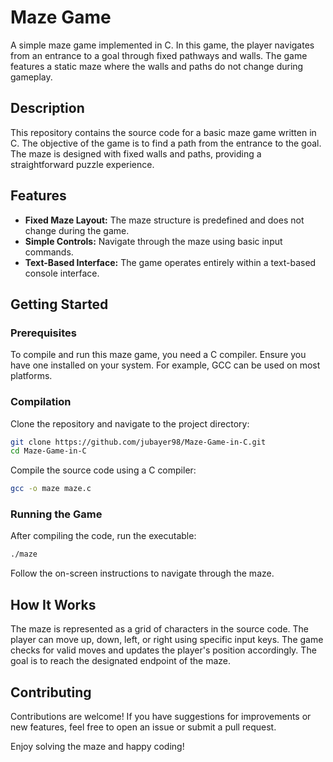 # Maze Game

A simple maze game implemented in C. In this game, the player navigates from an entrance to a goal through fixed pathways and walls. The game features a static maze where the walls and paths do not change during gameplay.

## Description

This repository contains the source code for a basic maze game written in C. The objective of the game is to find a path from the entrance to the goal. The maze is designed with fixed walls and paths, providing a straightforward puzzle experience.

## Features

- **Fixed Maze Layout:** The maze structure is predefined and does not change during the game.
- **Simple Controls:** Navigate through the maze using basic input commands.
- **Text-Based Interface:** The game operates entirely within a text-based console interface.

## Getting Started

### Prerequisites

To compile and run this maze game, you need a C compiler. Ensure you have one installed on your system. For example, GCC can be used on most platforms.

### Compilation

Clone the repository and navigate to the project directory:

```bash
git clone https://github.com/jubayer98/Maze-Game-in-C.git
cd Maze-Game-in-C
```

Compile the source code using a C compiler:

```bash
gcc -o maze maze.c
```

### Running the Game

After compiling the code, run the executable:

```bash
./maze
```

Follow the on-screen instructions to navigate through the maze.

## How It Works

The maze is represented as a grid of characters in the source code. The player can move up, down, left, or right using specific input keys. The game checks for valid moves and updates the player's position accordingly. The goal is to reach the designated endpoint of the maze.

## Contributing

Contributions are welcome! If you have suggestions for improvements or new features, feel free to open an issue or submit a pull request.

Enjoy solving the maze and happy coding!

